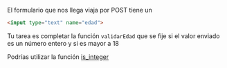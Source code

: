 El formulario que nos llega viaja por POST tiene un 

``` html
<input type="text" name="edad">
```

Tu tarea es completar la función `validarEdad` que se fije si el valor enviado es un número entero y si es mayor a 18

Podrías utilizar la función [is_integer](http://php.net/manual/es/function.is-integer.php)


